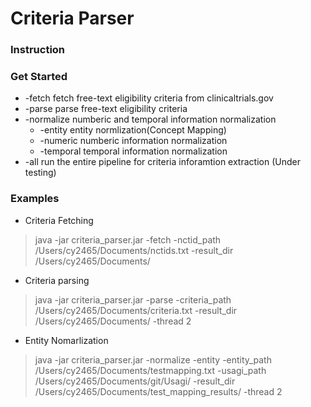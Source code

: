 # Criteria Parser
### Instruction 

### Get Started
- -fetch	fetch free-text eligibility criteria from clinicaltrials.gov
- -parse	parse free-text eligibility criteria
- -normalize	numberic and temporal information normalization
	- 	-entity	entity normlization(Concept Mapping)
	- 	-numeric	numberic information normalization
	- 	-temporal	temporal information normalization
- -all	run the entire pipeline for criteria inforamtion extraction (Under testing)

### Examples
- Criteria Fetching
> java -jar criteria_parser.jar -fetch -nctid_path /Users/cy2465/Documents/nctids.txt -result_dir /Users/cy2465/Documents/

- Criteria parsing
> java -jar criteria_parser.jar -parse -criteria_path /Users/cy2465/Documents/criteria.txt -result_dir /Users/cy2465/Documents/ -thread 2

- Entity Nomarlization
> java -jar criteria_parser.jar -normalize -entity -entity_path /Users/cy2465/Documents/testmapping.txt -usagi_path /Users/cy2465/Documents/git/Usagi/ -result_dir /Users/cy2465/Documents/test_mapping_results/ -thread 2


